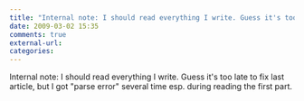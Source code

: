```yaml
---
title: "Internal note: I should read everything I write. Guess it's too late to fix l..."
date: 2009-03-02 15:35
comments: true
external-url:
categories:
---
```

Internal note: I should read everything I write. Guess it's too late to fix last article, but I got "parse error" several time esp. during reading the first part.  
